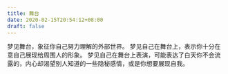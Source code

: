 ```yaml
---
title: 舞台
date: 2020-02-15T20:54:12+08:00
draft: false
---
```


梦见舞台，象征你自己努力理解的外部世界。
梦见自己在舞台上，表示你十分在意自己展现给周围人的形象。
梦见自己在舞台上表演，可能表达了白天你不会流露的，内心却渴望别人知道的一些隐秘感情，或是你想要展现自我。
